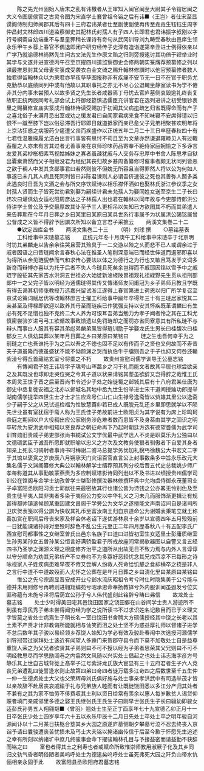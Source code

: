 <!-- { "loadSidebar": true } -->
　　陈之先光州固始人唐末之乱有讳檄者从王审知入闽官闽至大尉其子令镕居闽之大义令图居侯官之古灵令图为宋直学士襄曾祖令镕之后有讳■〈王岂〉者仕宋至显谟阁侍制归师闽郡其后有四十三府君讳某者仕至副使副使再传至垚垚生钰钰生周字仲昌封文林郎四川道监察御史其配林氏封孺人有子四人长即君也君讳振字叔刚以字行号絅斋自幼端重不与羣童狎稍长课诗有竒句从武冈训导刘九畴受春秋由邑庠生领永乐甲午乡荐上春官不偶退即闭户研穷经传子史深有造诣遂第辛丑进士例得依亲以广学乃就谕德林尚黙先生问古文法先生作原文贻之归则旁搜逺讨其功倍于肄举业时其学与文遂并进宣德丙午召至京擢四川道监察御史会修两朝实箓膺荐预纂修之列以课最推恩封其父母妻实箓成受袭衣白金文绮之赐升翰林修譔时以他官预纂修者数人独君得留翰林众以为荣君亦早夜孳孳图报称非有疾痛不安节无一日不在官于职务尤克勤恭以底绩同列中或有他故以其职事托之亦无不尽心公退輙坐静室读书为学不倦非其分内事未尝预人以故多贤之先生长者咸器焉丁母忧去官庐墓侧哀毁逾礼终丧复故职正统丙辰同考礼部会试上将御经筵慎选儒臣充讲官君在选列进讲之初受银钞表里之赐纂修宣庙实箓成升翰林侍读受赐加于初闻其父病疽疏乞归省既得命而有产子之喜北俗子未满月忌出室或劝之缓发君曰自闻家君病来食不知味寝不安席得请以归恨不一蹴至膝下岂以俗忌滞吾行耶即日就道抵家而亲已愈父子兄弟相聚甚欢明年将上京沾狂惑之病服药少瘥遭父丧而疾盛作以正统五年二月二十三日卒歴春秋四十有七君性温雅操履尤洁白出言行事皆有思忖不苟且至为文章亦然谦退雍睦见人有过輙葢覆之人亦未有言其过者尤善事亲在京师珍味药品寄奉不絶侍家庭婉愉之下多诤言友爱其弟杪枨柶素笃视姑姊妹之寡者虽疎犹戚与人交务存忠厚中书舍人陈思孝自狱出囊槖萧然而父子相继没君为经纪其丧归故乡甚周备纂修时催事者颇无状同列皆恶之欲于稠人中发其贪鄙事君曰若然则彼不但媿无所容且当得罪然人将以公为何如人事遂已未几其人病且死同列皆曰非陈君谏则人必谓吾侪速彼之死也其善弥人鬬多类此遇良时日吾为文酒之会与所交序饮赋诗以相乐襟怀洒如也娶林氏浙江参议季之女封孺人贤而生子皆死尝劝君别娶为嗣续计君未允孺人为娶同姓女送至京生二子长曰炜次曰爟俱幼女适松阳周彦达之子林孺人出也君在翰林以同年故与今吏部侍郎洪公侍讲学士曽公及予交最厚故其讣至予三人更相吊以失知已方欲图其不朽而其弟遣人来告葬期在今年月日葬之乡曰某里曰某原曰某具世系行事属予为状属洪公碣铭属曾公督成之义皆不得辞予因譔次所知以备立言君子采摭云
　　两溪文集巻二十二
　　●钦定四库金书
　　两溪文集巻二十三
　　（明）刘球 撰
　　○墓铭墓表
　　工科给事中宋琏墓志铭
　　正统元年冬十月庚午工科给事中宋琏卒于北京明时坊其弟麟走以告余余往哭且营其殓具于一二交游以殓之乆而悲不已人或谓余过于戚者因语之曰昔琏闻余言春秋心法在推圣人笔削深意端已而经世伸道而遏邪即喜以为得所从余见琏貎恭而气和求传心要法以体之为德行之为行也又敏且笃发于文词多新竒而辩愽亦喜以为托于后者不失人今琏且死矣余岂得而不戚耶因铭以雪予中之戚琏字殷征其先家吉水洪洞五世祖必大始徙新淦槎陂曽祖观礼祖緑野先生贯从祖刑部郎中一之父完子皆以明经为通儒琏得其传又慱诸师友间甫冠为乡子弟师且教且学既有得去谒其初师张教授万选嘉兴留试浙江遂得上春官第进士荷恩以归广所学复召至京试论策词赋居优等改翰林庶吉士擢工科给事中踰年卒得年三十有三琏居家悦其二亲甚至及得禄即欲迎以致养其母至而琏疾已作犹强支持以安其怀疾既革谓麟曰有生必有死不足惜也独不克终二大人养为可恨耳吾弟当勉力为孝子闻者怜之其在工科尤慎密尝验岁进弓弓工欲循故事致馈遗以免罚琏却之而罚亦省同寮意其有所私琏不与辩乆而事白人服其有容其弟彪弟麟弟鳯皆得琏训励于学娶龙氏生男长曰桂馥次曰桂郁女三人俱幼其葬以某年月日葬之乡曰某原曰某铭曰
　　琏之生也吾何幸乎为之前琏之亡也吾谁托乎为之后以吾之不徳也固不足以有传而子之贤也又何故而不寿昔夫子道虽隆而徳虽盛犹不能不恸颜渊之哭而执伯牛于牖则吾之于子也抑又何咎还輴紫淦兮得丘首藏铭玄室兮将埀之不朽
　　故贵州宣慰司儒学训导王公墓志铭
　　有慱闻君子姓王讳玠字子瑀号山晖葢乡之习于礼而能文者故其平居也球尝欲亲之及其既没也球即走哭位哭之今其子道以状来请铭其塟虽欲辞又岂得辞之哉惟王氏本周灵王世子晋之后至晋尚书令述少子处之始徙蜀之邺城其后有十八府君某仕唐为御史中丞复徙安福之北亦以邺城名其地中丞九世生份举进士宋干道间授廸功郎提举湖南儒学提举四世生士才士才生应龙号仁山仁山生禄号逸斋皆以赀雄其里公以逸斋少子嗣于父之从兄试巡检福为性敏慧覉丱若已成人既脱元乱还乡里即思就学以不陨先世业虽有室犹宿于斋人称为王氏佳子弟故前进士欧阳贞为其字说有为席上珍鸣珂帝庭之期间以户大役稠出应公家剧务涉危难者数而患皆不及身葢由其学之固识之明卒转危为安洪武中相知以贤良荐之朝征命再下乃起时朝廷方选有德望耆儒为武学司训育勋旧贵戚子弟吏部张尚书紞试公文学优最中武学选人不炎是职莫乐为公独曰以文德砺武臣子诚吾所愿即就职喻以忠义之方次及文教务使狠者驯傲者下自爱其身者知亲上死长习骑射者事诗书时梅谢二驸马总提学务优加礼貎丐徐魏公大书宏文二字于其馆以褒赏之岁庚辰八月朔承天门灾诏百官直言公上封事数条多中旨永乐改元大集名儒于文渊阁纂修大典公以翰林解学士缙荐预其列分校后晋五代史总裁姚少师广孝每称道其从事勤敏蒙燕赉为多应制赋塔影诗同列逊以不及书进以绩授贵州儒学司训公在馆阁与金学士幼孜曽学士棨彭修撰汝器林修撰环呉中允均虞侍御永茂董司业子卓富阳丞欧阳习贡士郭猷往来最密故其行也诸公皆为诗饯之公亦畧无怜别色及至贵生徒半夷人其非夷者多染于夷俗公力变以中华礼义之习未几而服饰渐更揖让有规甚得都帅镇逺候顾某重因建文昌阁于学旁公为文华之遂擅能文声南诏间自是诸司所卫庆贺表笺以得公譔为快収其礼币至富汝南王归自京道命公为谢婚表秉笔立就王称善加赏在职闻后母丧来家及祥会休老诏下遂优游林泉十余岁以宣德四年五月殁殁前一日犹能课诸孙诗对至殁时辞色不乱公生元至正二年四月歴春秋八十有五配李氏广西宣慰司都事性之女继室曽氏出邑东名族子曰道曰进皆初室生女适里士彭庸质继室生孙男某孙女五曽孙某公恒言好满骄盈君子所戒故座间常揭欹器图以自警又言五经四书乃圣学之渊源义理之根底修齐治平之道所从出故无日不致力焉与内外人言谆谆以守分顺命为劝其兄弟析产不立券约不为多寡好恶较忧念其兄戍西凉不已每形之诗咏视家人子姓疾病患难早夜不倦又尝解人纷救人死命给饥嫠之食却横卒之挠是非人之言行中道不中道故殁而人尤怀之公葬在是年月日葬之乡曰清化里曰某原曰某铭曰
　　惟公之先兮宗周显晋安成开业兮邺水流庆昭祖令考兮时仕时隐集美于公兮能与德并未用则修兮再聘则进翱翔编苑兮昭承恩命奉扬教铎兮外内服训闻虽遐发兮位实匪称藴有未施兮泽将后荫宜公孙子兮人伟代盛刻此铭辞兮畴曰弗信
　　故龙处士墓志铭
　　处士少时得美田宅其邑饶田因家之饶田僻在山谷间学士贵人游迹所不到虽有淳民秀子弟未尝得闻穷经为学之说所读书不过求识姓名记数目而已于义理文字皆莫之省处士病焉生子稍长名一室曰饶田书舍聘大方硕儒授经其中饶之长老以其土素不产贤才计非教诲所能就相与讪笑而沮之处士坚不为惑益厚礼师以督诸子进学不怠后数年其子骏以易经领乡荐饶人始知为学必有效及骏赴春闱中次选授河源儒学训导冠带过家拜处士逺近有闻望人多踵门来贺郡守县令而下莫不加敬处士自是益尊重饶人荣之为父兄者欲贤其子弟则曰不可不授以经为子弟者思荣其父兄则曰不可不明经教思尽而学思励闾巷之内翕然文风随以兴实处士倡起之也处士讳志海字彦方号静乐其上世自吉城背徙上髙举子江号紫浒龙氏族大宦显有三十五府君者生子六人竞丧兄弟遭乱四徙誓逢水则止故第四弟曰竒四者徙万载多江竒四之后数世至千五生仲一仲一生德贞处士大父也父荣辉母刘氏俱好施与处士事亲孝洪武中有司选举茂才皆以亲故辞不赴居丧哀戚踰于礼与兄弟族人睦而有让既徙饶田悉以多江分产归其处者不兼有之其为家不恤劳不侈费収其土利以资日给常有羡余以惠人每岁歉贫人谒贷仰赈者填门亲戚邻里多德之娶王氏继张氏王氏生子曰刚早世张氏生子长曰骧幼即骏女适彭氏孙男五人翔翧翷■〈曾羽〉翘处士生至正丁酉享年七十九宣德乙卯正月十一日卒张氏少处士四岁享年六十五以永乐甲辰十二月日先处士卒处士卒之明年骏自河源闻讣以十二月某日扶柩合塟其乡大园之原遂庐墓侧朝夕攀墓号泣不忍去终丧入京诣予请曰曩骏遭丧苦忧愦未及丐士大夫铭以掩诸幽传信于后至今歉于怀愿先生追述之幸有所刻以纳诸圹中庶几终骏事会命下擢骏翰林孔目与予接益密而请益勤不获辞而铭之曰
　　富也者得其土之利寿也者或赋命所致惟崇师教用淑厥子化及其乡同归文轨气昏者明俗陋者美呜呼处士为德逺矣呜呼处士虽死弗死大园之阡负山带水伉俪相亲永固于此
　　故富阳县丞欧阳府君墓志铭
